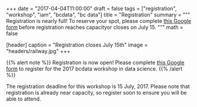 +++
date = "2017-04-04T11:00:00"
draft = false
tags = ["registration", "workshop", "iam", "bcdata", "bc data"]
title = "Registration"
summary = """
Registration is nearly full! To reserve your spot, please complete [this Google form](https://goo.gl/forms/dowiyIBurStIvvEq1) before registration reaches capacityor closes on July 15.
"""
math = false

[header]
caption = "Registration closes July 15th"
image = "headers/railway.jpg"
+++

{{% alert note %}} Registration is now open! Please complete
[this Google form](https://goo.gl/forms/dowiyIBurStIvvEq1) to register for the
2017 bcdata workshop in data science.  {{% /alert %}}

The registration deadline for this workshop is 15 July, 2017. Please note that registration is already near capacity, so register soon to ensure you will be able to attend. 
